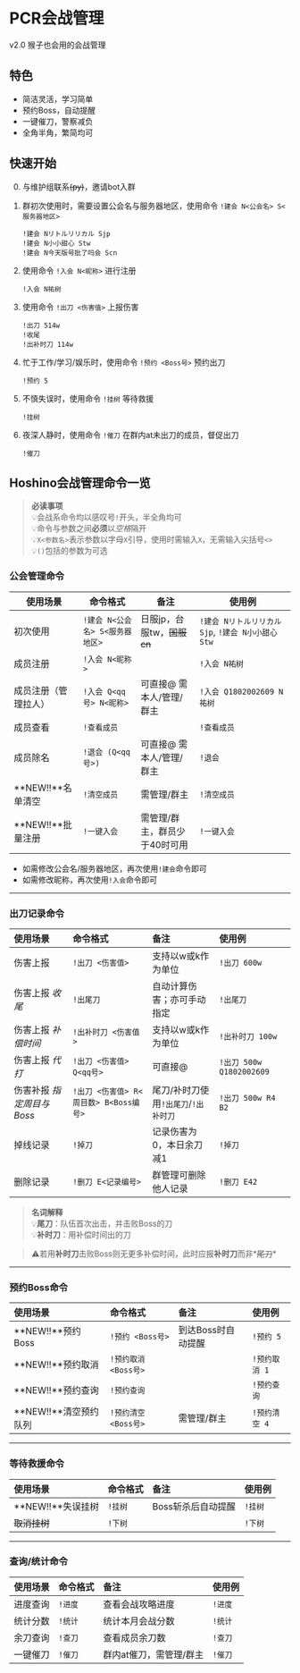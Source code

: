 # PCR会战管理

v2.0 猴子也会用的会战管理

## 特色

- 简洁灵活，学习简单
- 预约Boss，自动提醒
- 一键催刀，警察减负
- 全角半角，繁简均可

## 快速开始

0. 与维护组联系<del>(py)</del>，邀请bot入群

2. 群初次使用时，需要设置公会名与服务器地区，使用命令 `!建会 N<公会名> S<服务器地区>` 

    ```
    !建会 Nリトルリリカル Sjp
    !建会 N小小甜心 Stw
    !建会 N今天版号批了吗会 Scn
    ```

3. 使用命令 `!入会 N<昵称>` 进行注册

    ```
    !入会 N祐树
    ```

3. 使用命令 `!出刀 <伤害值>` 上报伤害

   ```
   !出刀 514w
   !收尾
   !出补时刀 114w
   ```

5. 忙于工作/学习/娱乐时，使用命令 `!预约 <Boss号>` 预约出刀

    ```
    !预约 5
    ```

6. 不慎失误时，使用命令 `!挂树` 等待救援

    ```
    !挂树
    ```

7. 夜深人静时，使用命令 `!催刀` 在群内at未出刀的成员，督促出刀

    ```
    !催刀
    ```



## Hoshino会战管理命令一览

> **必读事项**  
> 💡会战系命令均以感叹号`!`开头，半全角均可  
> 💡命令与参数之间**必须**以*空格*隔开  
> 💡`X<参数名>`表示参数以字母`X`引导，使用时需输入`X`，无需输入尖括号`<>`  
> 💡`()`包括的参数为可选

### 公会管理命令

| 使用场景 | 命令格式      | 备注           | 使用例      |
| -------- | ------------- | -------------- | ----------- |
| 初次使用 | `!建会 N<公会名> S<服务器地区>` | 日服jp，台服tw，<del>国服cn</del> | `!建会 Nリトルリリカル Sjp`, `!建会 N小小甜心 Stw` |
| 成员注册 | `!入会 N<昵称>` |  | `!入会 N祐树` |
| 成员注册（管理拉人） | `!入会 Q<qq号> N<昵称>` | 可直接@ 需本人/管理/群主 | `!入会 Q1802002609 N祐树` |
| 成员查看 | `!查看成员` |  | `!查看成员` |
| 成员除名 | `!退会 (Q<qq号>)` | 可直接@ 需本人/管理/群主 | `!退会` |
| **NEW!!**名单清空 | `!清空成员` | 需管理/群主 | `!清空成员` |
| **NEW!!**批量注册 | `!一键入会` | 需管理/群主，群员少于40时可用 | `!一键入会` |

- 如需修改公会名/服务器地区，再次使用`!建会`命令即可
- 如需修改昵称，再次使用`!入会`命令即可

-----

### 出刀记录命令

| 使用场景         | 命令格式               | 备注                       | 使用例                 |
| :--------------- | :--------------------- | :------------------------- | :--------------------- |
| 伤害上报         | `!出刀 <伤害值>`         | 支持以w或k作为单位         | `!出刀 600w`             |
| 伤害上报 *收尾* | `!出尾刀`     | 自动计算伤害；亦可手动指定 | `!出尾刀`             |
| 伤害上报 *补偿时间* | `!出补时刀 <伤害值>` | 支持以w或k作为单位         | `!出补时刀 100w`        |
| 伤害上报 *代打* | `!出刀 <伤害值> Q<qq号>` | 可直接@                    | `!出刀 500w Q1802002609` |
|伤害补报 *指定周目与Boss*|`!出刀 <伤害值> R<周目数> B<Boss编号>`|尾刀/补时刀使用`!出尾刀`/`!出补时刀`|`!出刀 500w R4 B2`|
| 掉线记录         | `!掉刀`                  | 记录伤害为0，本日余刀减1 | `!掉刀`                  |
| 删除记录         | `!删刀 E<记录编号>`      | 群管理可删除他人记录       | `!删刀 E42`              |

> **名词解释**  
> 💡**尾刀**：队伍首次出击，并击败Boss的刀  
> 💡**补时刀**：用补偿时间出的刀

> ⚠️若用**补时刀**击败Boss则无更多补偿时间，此时应报**补时刀**而非*<del>尾刀</del>*

-----

### 预约Boss命令

| 使用场景              | 命令格式             | 备注               | 使用例        |
| :-------------------- | :------------------- | :----------------- | :------------ |
| **NEW!!**预约Boss     | `!预约 <Boss号>`     | 到达Boss时自动提醒 | `!预约 5`     |
| **NEW!!**预约取消     | `!预约取消 <Boss号>` |                    | `!预约取消 1` |
| **NEW!!**预约查询     | `!预约查询`          |                    | `!预约查询`   |
| **NEW!!**清空预约队列 | `!预约清空 <Boss号>` | 需管理/群主        | `!预约清空 4` |

-----

### 等待救援命令

| 使用场景            | 命令格式 | 备注               | 使用例  |
| :------------------ | :------- | :----------------- | :------ |
| **NEW!!**失误挂树   | `!挂树`  | Boss斩杀后自动提醒 | `!挂树` |
| <del>取消挂树</del> | `!下树`  |                    | `!下树` |

-----

### 查询/统计命令

| 使用场景 | 命令格式 | 备注                    | 使用例  |
| :------- | :------- | :---------------------- | :------ |
| 进度查询 | `!进度`  | 查看会战攻略进度        | `!进度` |
| 统计分数 | `!统计`  | 统计本月会战分数        | `!统计` |
| 余刀查询 | `!查刀`  | 查看成员余刀数          | `!查刀` |
| 一键催刀 | `!催刀`  | 群内at催刀，需管理/群主 | `!催刀` |

